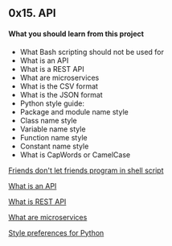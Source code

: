 ## 0x15. API

#### What you should learn from this project
* What Bash scripting should not be used for
* What is an API
* What is a REST API
* What are microservices
* What is the CSV format
* What is the JSON format
* Python style guide:
* Package and module name style
* Class name style
* Variable name style
* Function name style
* Constant name style
* What is CapWords or CamelCase

[Friends don't let friends program in shell script](https://www.turnkeylinux.org/blog/friends-dont-let-friends-program-shell-script)

[What is an API](https://www.webopedia.com/TERM/A/API.html)

[What is REST API](https://www.sitepoint.com/developers-rest-api/)

[What are microservices](https://smartbear.com/learn/api-design/what-are-microservices/)

[Style preferences for Python](https://www.python.org/dev/peps/pep-0008/)
